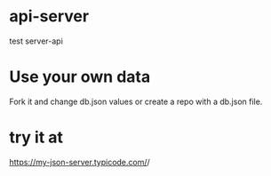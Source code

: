# api-server
test server-api

# Use your own data
Fork it and change db.json values or create a repo with a db.json file.

# try it at 
https://my-json-server.typicode.com/<your-github-userName>/<your-repo>